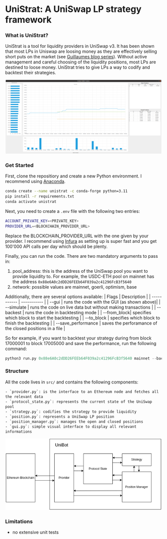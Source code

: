 # UniStrat: A UniSwap LP strategy framework

### What is UniStrat?

UniStrat is a tool for liquidity providers in UniSwap v3. It has been shown that most LPs in Uniswap are loosing money as they are effectively selling short puts on the market (see [Guillaumes blog series](https://lambert-guillaume.medium.com/uniswap-v3-lp-tokens-as-perpetual-put-and-call-options-5b66219db827)).
Without active management and careful choosing of the liquidity positions, most LPs are destined to loose money. UniStrat tries to give LPs a way to codify and backtest their strategies.

![GUI](./gui.png)

### Get Started

First, clone the repositiory and create a new Python environment. I recommend using [Anaconda](https://www.anaconda.com/).
```bash
conda create --name unistrat -c conda-forge python=3.11
pip install -r requirements.txt
conda activate unistrat
```

Next, you need to create a `.env` file with the following two entries:
```bash
ACCOUNT_PRIVATE_KEY=<PRIVATE_KEY>
PROVIDER_URL=<BLOCKCHAIN_PROVIDER_URL>
```
Replace the BLOCKCHAIN_PROVIDER_URL with the one given by your provider. I recommend using [Infura](https://www.infura.io/) as setting up is super fast and you get 100'000 API calls per day which should be plenty.

Finally, you can run the code. There are two mandatory arguments to pass in:
1. pool_address: this is the address of the UniSwap pool you want to provide liquidity to. For example, the USDC-ETH pool on mainnet has the address `0x88e6A0c2dDD26FEEb64F039a2c41296FcB3f5640`
2. network: possible values are mainnet, goerli, optimism, base

Additionally, there are several options available:
| Flags      | Description |
| ----------- | ----------- |
| --gui       | runs the code with the GUI (as shown above)|
| --simulate  | runs the code on live data but without making transactions |
| --backest   | runs the code in backtesting mode |
| --from_block| specifies which block to start the backtesting |
| --to_block  | specifies which block to finish the backtesting |
| --save_performance  | saves the perforamance of the closed positions in a file |

So for example, if you want to backtest your strategy during from block 17000001 to block 17005000 and save the performance, run the following command:
```python
python3 run.py 0x88e6A0c2dDD26FEEb64F039a2c41296FcB3f5640 mainnet --backtest --from_block 17000001 --to_block 17005000 --save_performance performance_17000001_17005000
```

### Structure

All the code lives in `src/` and contains the following components:

    - `provider.py`: is the interface to an Ethereum node and fetches all the relevant data
    - `protocol_state.py`: represents the current state of the UniSwap pool
    - `strategy.py`: codifies the strategy to provide liquidity
    - `position.py`: represents a UniSwap LP position
    - `position_manager.py`: manages the open and closed positions
    - `gui.py`: simple visual interface to display all relevant informations


![Structure](./structure.png)

### Limitations

- no extensive unit tests
